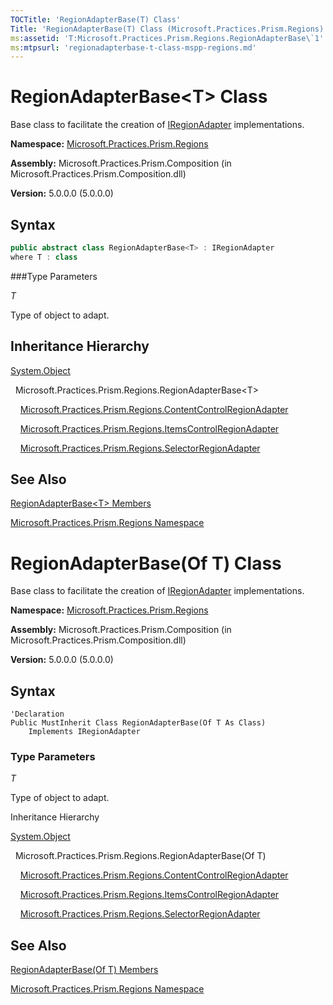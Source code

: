```yaml
---
TOCTitle: 'RegionAdapterBase(T) Class'
Title: 'RegionAdapterBase(T) Class (Microsoft.Practices.Prism.Regions)'
ms:assetid: 'T:Microsoft.Practices.Prism.Regions.RegionAdapterBase\`1'
ms:mtpsurl: 'regionadapterbase-t-class-mspp-regions.md'
---
```


# RegionAdapterBase&lt;T&gt; Class

Base class to facilitate the creation of [IRegionAdapter](iregionadapter-interface-mspp-regions) implementations.

**Namespace:** [Microsoft.Practices.Prism.Regions](mspp-regions-namespace)

**Assembly:** Microsoft.Practices.Prism.Composition (in Microsoft.Practices.Prism.Composition.dll)

**Version:** 5.0.0.0 (5.0.0.0)

## Syntax

```C#
public abstract class RegionAdapterBase<T> : IRegionAdapter
where T : class
```

###Type Parameters

*T*
  
Type of object to adapt.

## Inheritance Hierarchy

[System.Object](http://msdn.microsoft.com/en-us/library/e5kfa45b)

  Microsoft.Practices.Prism.Regions.RegionAdapterBase&lt;T&gt;

    [Microsoft.Practices.Prism.Regions.ContentControlRegionAdapter](contentcontrolregionadapter-class-mspp-regions)

    [Microsoft.Practices.Prism.Regions.ItemsControlRegionAdapter](itemscontrolregionadapter-class-mspp-regions)

    [Microsoft.Practices.Prism.Regions.SelectorRegionAdapter](selectorregionadapter-class-mspp-regions)

## See Also

[RegionAdapterBase&lt;T&gt; Members](regionadapterbase-t-members-mspp-regions)

[Microsoft.Practices.Prism.Regions Namespace](mspp-regions-namespace)

# RegionAdapterBase(Of T) Class

Base class to facilitate the creation of [IRegionAdapter](iregionadapter-interface-mspp-regions) implementations.

**Namespace:** [Microsoft.Practices.Prism.Regions](mspp-regions-namespace)

**Assembly:** Microsoft.Practices.Prism.Composition (in Microsoft.Practices.Prism.Composition.dll)

**Version:** 5.0.0.0 (5.0.0.0)

## Syntax
```VB
'Declaration
Public MustInherit Class RegionAdapterBase(Of T As Class)
	Implements IRegionAdapter
```

### Type Parameters

*T*
  
Type of object to adapt.

Inheritance Hierarchy

<span id="familyToggle"></span>[System.Object](http://msdn.microsoft.com/en-us/library/e5kfa45b)

  Microsoft.Practices.Prism.Regions.RegionAdapterBase(Of T)

    [Microsoft.Practices.Prism.Regions.ContentControlRegionAdapter](contentcontrolregionadapter-class-mspp-regions)

    [Microsoft.Practices.Prism.Regions.ItemsControlRegionAdapter](
itemscontrolregionadapter-class-mspp-regions)

    [Microsoft.Practices.Prism.Regions.SelectorRegionAdapter](selectorregionadapter-class-mspp-regions)

## See Also
[RegionAdapterBase(Of T) Members](regionadapterbase-t-members-mspp-regions)

[Microsoft.Practices.Prism.Regions Namespace](mspp-regions-namespace)


